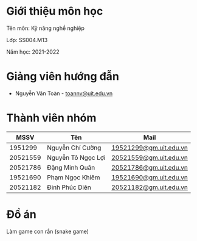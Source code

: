 # Giới thiệu môn học
Tên môn: Kỹ năng nghề nghiệp

Lớp: SS004.M13

Năm học: 2021-2022

# Giảng viên hướng đẫn

- Nguyễn Văn Toàn - toannv@uit.edu.vn

# Thành viên nhóm

| MSSV | Tên | Mail |
|-----|------|------|
|1951299|Nguyễn Chí Cường|19521299@gm.uit.edu.vn|
|20521559|Nguyễn Tô Ngọc Lợi|20521559@gm.uit.edu.vn|
|20521786|Đặng Minh Quân|20521786@gm.uit.edu.vn|
|19521690|Phạm Ngọc Khiêm|19521690@gm.uit.edu.vn|
|20521182|Đinh Phúc Diên|20521182@gm.uit.edu.vn|

# Đồ án
 Làm game con rắn (snake game)
